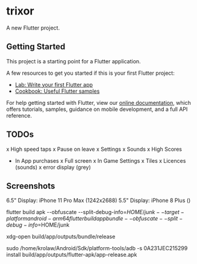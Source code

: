 # trixor

A new Flutter project.

## Getting Started

This project is a starting point for a Flutter application.

A few resources to get you started if this is your first Flutter project:

- [Lab: Write your first Flutter app](https://flutter.dev/docs/get-started/codelab)
- [Cookbook: Useful Flutter samples](https://flutter.dev/docs/cookbook)

For help getting started with Flutter, view our
[online documentation](https://flutter.dev/docs), which offers tutorials,
samples, guidance on mobile development, and a full API reference.

## TODOs
x High speed taps
x Pause on leave
x Settings
x Sounds
x High Scores
- In App purchases
x Full screen
x In Game Settings
x Tiles
x Licences (sounds)
x error display (grey)

## Screenshots

6.5" Display: iPhone 11 Pro Max (1242x2688)
5.5" Display: iPhone 8 Plus ()


flutter build apk --obfuscate --split-debug-info=$HOME/junk --target-platform android-arm64
flutter build appbundle --obfuscate --split-debug-info=$HOME/junk

xdg-open build/app/outputs/bundle/release


sudo /home/krolaw/Android/Sdk/platform-tools/adb -s 0A231JEC215299 install build/app/outputs/flutter-apk/app-release.apk